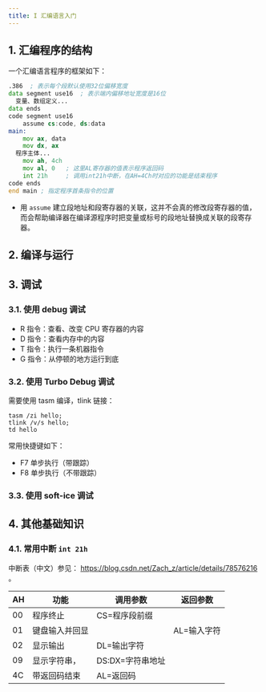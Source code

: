 ```yaml
---
title: I 汇编语言入门
---
```

## 1. 汇编程序的结构

一个汇编语言程序的框架如下：

```asm
.386  ; 表示每个段默认使用32位偏移宽度
data segment use16  ; 表示端内偏移地址宽度是16位
  变量、数组定义...
data ends
code segment use16
	assume cs:code, ds:data
main:
	mov ax, data
	mov dx, ax
  程序主体...
	mov ah, 4ch
	mov al, 0   ; 这里AL寄存器的值表示程序返回码
	int 21h     ; 调用int21h中断，在AH=4Ch时对应的功能是结束程序
code ends
end main ; 指定程序首条指令的位置
```

- 用 `assume` 建立段地址和段寄存器的关联，这并不会真的修改段寄存器的值，而会帮助编译器在编译源程序时把变量或标号的段地址替换成关联的段寄存器。
## 2. 编译与运行

## 3. 调试

### 3.1. 使用 debug 调试

- R 指令：查看、改变 CPU 寄存器的内容
- D 指令：查看内存中的内容
- T 指令：执行一条机器指令
- G 指令：从停顿的地方运行到底

### 3.2. 使用 Turbo Debug 调试

需要使用 tasm 编译，tlink 链接：
```shell
tasm /zi hello;
tlink /v/s hello;
td hello
```

常用快捷键如下：

- F7 单步执行（带跟踪）
- F8 单步执行（不带跟踪）
### 3.3. 使用 soft-ice 调试


## 4. 其他基础知识

### 4.1. 常用中断 `int 21h`

中断表（中文）参见： https://blog.csdn.net/Zach_z/article/details/78576216 。

| AH | 功能 | 调用参数 | 返回参数 |
| ---- | ---- | ---- | ---- |
| 00 | 程序终止 | CS=程序段前缀 |  |
| 01 | 键盘输入并回显 |  | AL=输入字符 |
| 02 | 显示输出 | DL=输出字符 |  |
| 09 | 显示字符串， | DS:DX=字符串地址 |  |
| 4C | 带返回码结束 | AL=返回码 |  |

